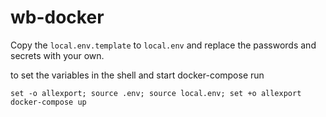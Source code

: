 # wb-docker

Copy the `local.env.template` to `local.env` and replace the passwords and secrets with your own.

to set the variables in the shell and start docker-compose run

```
set -o allexport; source .env; source local.env; set +o allexport
docker-compose up
```

